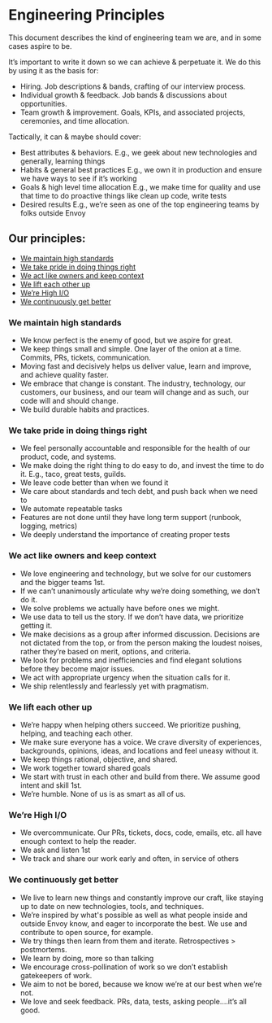# Engineering Principles
This document describes the kind of engineering team we are, and in some cases aspire to be.

It’s important to write it down so we can achieve & perpetuate it.  We do this by using it as the basis for:
* Hiring.  Job descriptions & bands, crafting of our interview process.
* Individual growth & feedback.  Job bands & discussions about opportunities.
* Team growth & improvement.  Goals, KPIs, and associated projects, ceremonies, and time allocation.

Tactically, it can & maybe should cover:
* Best attributes & behaviors.  E.g., we geek about new technologies and generally, learning things
* Habits & general best practices  E.g., we own it in production and ensure we have ways to see if it’s working
* Goals & high level time allocation  E.g., we make time for quality and use that time to do proactive things like clean up code, write tests
* Desired results  E.g., we’re seen as one of the top engineering teams by folks outside Envoy

## Our principles:

* [We maintain high standards](#1)
* [We take pride in doing things right](#2)
* [We act like owners and keep context](#3)
* [We lift each other up](#4)
* [We’re High I/O](#5)
* [We continuously get better](#6)


<a name="1"></a>
### We maintain high standards
* We know perfect is the enemy of good, but we aspire for great.
* We keep things small and simple.  One layer of the onion at a time.  Commits, PRs, tickets, communication.
* Moving fast and decisively helps us deliver value, learn and improve, and achieve quality faster.
* We embrace that change is constant.  The industry, technology, our customers, our business, and our team will change and as such, our code will and should change.
* We build durable habits and practices.

<a name="2"></a>
### We take pride in doing things right
* We feel personally accountable and responsible for the health of our product, code, and systems.
* We make doing the right thing to do easy to do, and invest the time to do it.  E.g., taco, great tests, guilds.
* We leave code better than when we found it
* We care about standards and tech debt, and push back when we need to
* We automate repeatable tasks
* Features are not done until they have long term support (runbook, logging, metrics)
* We deeply understand the importance of creating proper tests

<a name="3"></a>
### We act like owners and keep context
* We love engineering and technology, but we solve for our customers and the bigger teams 1st.
* If we can’t unanimously articulate why we’re doing something, we don’t do it.
* We solve problems we actually have before ones we might.
* We use data to tell us the story.  If we don’t have data, we prioritize getting it.
* We make decisions as a group after informed discussion. Decisions are not dictated from the top, or from the person making the loudest noises, rather they’re based on merit, options, and criteria.
* We look for problems and inefficiencies and find elegant solutions before they become major issues.
* We act with appropriate urgency when the situation calls for it.
* We ship relentlessly and fearlessly yet with pragmatism.

<a name="4"></a>
### We lift each other up
* We’re happy when helping others succeed. We prioritize pushing, helping, and teaching each other.
* We make sure everyone has a voice.  We crave diversity of experiences, backgrounds, opinions, ideas, and locations and feel uneasy without it.
* We keep things rational, objective, and shared.
* We work together toward shared goals
* We start with trust in each other and build from there.  We assume good intent and skill 1st.
* We’re humble.  None of us is as smart as all of us.

<a name="5"></a>
### We’re High I/O
* We overcommunicate.  Our PRs, tickets, docs, code, emails, etc. all have enough context to help the reader.
* We ask and listen 1st
* We track and share our work early and often, in service of others

<a name="6"></a>
### We continuously get better
* We live to learn new things and constantly improve our craft, like staying up to date on new technologies, tools, and techniques.
* We’re inspired by what's possible as well as what people inside and outside Envoy know, and eager to incorporate the best.  We use and contribute to open source, for example.
* We try things then learn from them and iterate.  Retrospectives > postmortems.
* We learn by doing, more so than talking
* We encourage cross-pollination of work so we don’t establish gatekeepers of work.
* We aim to not be bored, because we know we’re at our best when we’re not.
* We love and seek feedback.  PRs, data, tests, asking people….it’s all good.
